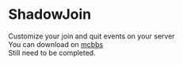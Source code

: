# ShadowJoin  
Customize your join and quit events on your server  
You can download on [mcbbs](https://www.mcbbs.net/forum.php?mod=viewthread&tid=1456590)  
Still need to be completed.
